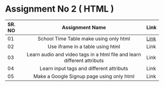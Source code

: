 # Assignment No 2 ( HTML )
| SR. NO| Assignment Name | Link |
| :--- | :---: | :--- |
| 01 | School Time Table make using only html | <a href="http://127.0.0.1:5500/Time_Table.html" target="_blank">Link</a> |
| 02 | Use iframe in a table using html | Link |
| 03 | Learn audio and video tags in a html file and learn different attributs | Link |
| 04 | Learn input tags and different attributs | Link |
| 05 | Make a Google Signup page using only html | Link |
